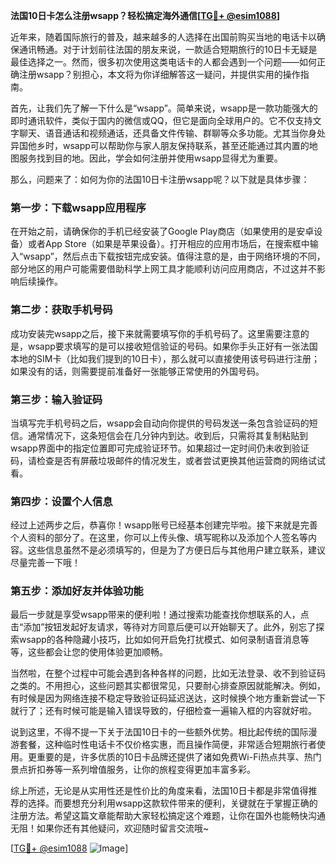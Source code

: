 **法国10日卡怎么注册wsapp？轻松搞定海外通信[[TG💪+ @esim1088](https://t.me/s/esim1088)]**

近年来，随着国际旅行的普及，越来越多的人选择在出国前购买当地的电话卡以确保通讯畅通。对于计划前往法国的朋友来说，一款适合短期旅行的10日卡无疑是最佳选择之一。然而，很多初次使用这类电话卡的人都会遇到一个问题——如何正确注册wsapp？别担心，本文将为你详细解答这一疑问，并提供实用的操作指南。

首先，让我们先了解一下什么是“wsapp”。简单来说，wsapp是一款功能强大的即时通讯软件，类似于国内的微信或QQ，但它是面向全球用户的。它不仅支持文字聊天、语音通话和视频通话，还具备文件传输、群聊等众多功能。尤其当你身处异国他乡时，wsapp可以帮助你与家人朋友保持联系，甚至还能通过其内置的地图服务找到目的地。因此，学会如何注册并使用wsapp显得尤为重要。

那么，问题来了：如何为你的法国10日卡注册wsapp呢？以下就是具体步骤：

### 第一步：下载wsapp应用程序
在开始之前，请确保你的手机已经安装了Google Play商店（如果使用的是安卓设备）或者App Store（如果是苹果设备）。打开相应的应用市场后，在搜索框中输入“wsapp”，然后点击下载按钮完成安装。值得注意的是，由于网络环境的不同，部分地区的用户可能需要借助科学上网工具才能顺利访问应用商店，不过这并不影响后续操作。

### 第二步：获取手机号码
成功安装完wsapp之后，接下来就需要填写你的手机号码了。这里需要注意的是，wsapp要求填写的是可以接收短信验证的号码。如果你手头正好有一张法国本地的SIM卡（比如我们提到的10日卡），那么就可以直接使用该号码进行注册；如果没有的话，则需要提前准备好一张能够正常使用的外国号码。

### 第三步：输入验证码
当填写完手机号码之后，wsapp会自动向你提供的号码发送一条包含验证码的短信。通常情况下，这条短信会在几分钟内到达。收到后，只需将其复制粘贴到wsapp界面中的指定位置即可完成验证环节。如果超过一定时间仍未收到验证码，请检查是否有屏蔽垃圾邮件的情况发生，或者尝试更换其他运营商的网络试试看。

### 第四步：设置个人信息
经过上述两步之后，恭喜你！wsapp账号已经基本创建完毕啦。接下来就是完善个人资料的部分了。在这里，你可以上传头像、填写昵称以及添加个人签名等内容。这些信息虽然不是必须填写的，但是为了方便日后与其他用户建立联系，建议尽量完善一下哦！

### 第五步：添加好友并体验功能
最后一步就是享受wsapp带来的便利啦！通过搜索功能查找你想联系的人，点击“添加”按钮发起好友请求，等待对方同意后便可以开始聊天了。此外，别忘了探索wsapp的各种隐藏小技巧，比如如何开启免打扰模式、如何录制语音消息等等，这些都会让您的使用体验更加顺畅。

当然啦，在整个过程中可能会遇到各种各样的问题，比如无法登录、收不到验证码之类的。不用担心，这些问题其实都很常见，只要耐心排查原因就能解决。例如，有时候是因为网络连接不稳定导致验证码延迟送达，这时候换个地方重新尝试一下就行了；还有时候可能是输入错误导致的，仔细检查一遍输入框的内容就好啦。

说到这里，不得不提一下关于法国10日卡的一些额外优势。相比起传统的国际漫游套餐，这种临时性电话卡不仅价格实惠，而且操作简便，非常适合短期旅行者使用。更重要的是，许多优质的10日卡品牌还提供了诸如免费Wi-Fi热点共享、热门景点折扣券等一系列增值服务，让你的旅程变得更加丰富多彩。

综上所述，无论是从实用性还是性价比的角度来看，法国10日卡都是非常值得推荐的选择。而要想充分利用wsapp这款软件带来的便利，关键就在于掌握正确的注册方法。希望这篇文章能帮助大家轻松搞定这个难题，让你在国外也能畅快沟通无阻！如果你还有其他疑问，欢迎随时留言交流哦~

[[TG💪+ @esim1088](https://t.me/s/esim1088) ![Image](https://i.postimg.cc/4NQfJmqS/Snipaste-2025-05-13-00-14-12.png)]